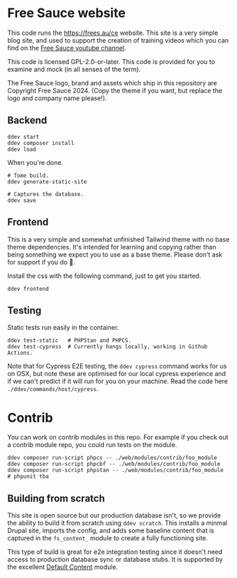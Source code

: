 # Free Sauce website

This code runs the https://frees.au/ce website. This site is a very simple
blog site, and used to support the creation of training videos which you can
find on the [Free Sauce youtube channel](https://www.youtube.com/@FreeTheSauce).

This code is licensed GPL-2.0-or-later. This code is provided for you to
examine and mock (in all senses of the term).

The Free Sauce logo, brand and assets which ship in this repository are Copyright
Free Sauce 2024. (Copy the theme if you want, but replace the logo and
company name please!).

## Backend

```
ddev start
ddev composer install
ddev load
```

When you're done.

```
# Tome build.
ddev generate-static-site

# Captures the database.
ddev save
```

## Frontend

This is a very simple and somewhat unfinished Tailwind theme with no base theme
dependencies. It's intended for learning and copying rather than being something
we expect you to use as a base theme. Please don't ask for support if you do 😬.

Install the css with the following command, just to get you started.

```
ddev frontend
```

## Testing

Static tests run easily in the container.

```
ddev test-static   # PHPStan and PHPCS.
ddev test-cypress  # Currently hangs locally, working in Github Actions.
```

Note that for Cypress E2E testing, the `ddev cypress` command works for us on
OSX, but note these are optimised for our local cypress experience and if we
can't predict if it will run for you on your machine. Read the code here
 `./ddev/commands/host/cypress`.

# Contrib

You can work on contrib modules in this repo. For example if you check out a
contrib module repo, you could run tests on the module.

```
ddev composer run-script phpcs -- ./web/modules/contrib/foo_module
ddev composer run-script phpcbf -- ./web/modules/contrib/foo_module
ddev composer run-script phpstan -- ./web/modules/contrib/foo_module
# phpunit tba
```

## Building from scratch

This site is open source but our production database isn't, so we provide the
ability to build it from scratch using `ddev scratch`. This installs a minmal
Drupal site, imports the config, and adds some baseline content that is captured
in the `fs_content_` module to create a fully functioning site.

This type of build is great for e2e integration testing since it doesn't need
access to production database sync or database stubs. It is supported by the
excellent [Default Content](https://drupal.org/project/default_content) module.
